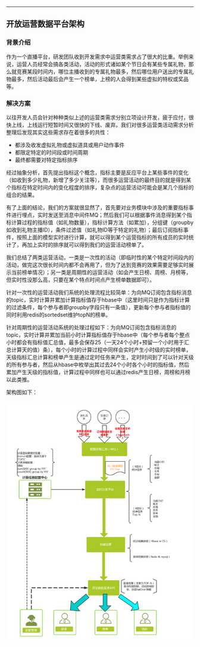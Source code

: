 ---

## 开放运营数据平台架构

### 背景介绍

作为一个直播平台，研发团队收到开发需求中运营类需求占了很大的比重。举例来说，运营人员经常会搞各类活动，活动的形式诸如某个节日会有某些专属礼物，那么就竞赛某段时间内，哪位主播收到的专属礼物最多，然后哪位用户送出的专属礼物最多，然后活动最后会产生一个榜单，上榜的人会得到某些虚拟的特权或奖品等。

### 解决方案

以往开发人员会针对种种类似上述的运营类需求分别立项设计开发，疲于应付，很快上线，上线运行短暂时间又很快的下线、废弃。我们对很多运营类活动需求分析整理后发现其实这些需求存在着很多的共性：

- 都涉及收发虚拟礼物或虚拟道具或用户动作事件
- 都限定特定的时间段或时间周期
- 最终都需要对特定指标排序

经过抽象分析，首先提出指标这个概念，指标主要是反应平台上某些事件的变化（如收到多少礼物，新增了多少关注等），而很多运营活动的最终目的就是得到某个指标在特定时间内的变化程度的排序，复杂点的运营活动可能会是某几个指标的组合的结果。

有了上面的结论，我们的方案就很显然了，首先要对业务模块中涉及的重要指标事件进行埋点，实时发送至消息中间件MQ；然后我们可以根据事件消息得到某个指标计算过程的指标值（如礼物数量），指标计算方法（如累加），分组键（groupby如收到礼物主播ID），条件过滤值（如礼物ID等于特定的礼物）；最后订阅指标事件，按照上面的模型实时进行计算，就可以得到某个运营指标的所有成员的实时统计了，再加上实时的排序就可以得到我们的运营活动榜单了。

我们总结了两类运营活动，一类是一次性的活动（即临时性的某个特定时间段内的活动，做完这次很长时间内都不会再用了，但为了达到竞赛的效果需要足够实时展示当前榜单情况）；另一类是周期性的运营活动（如会产生日榜、周榜、月榜等，但实时性没那么高，只要在某个特点时间点产生榜单数据即可）。

针对一次性的运营活动我们系统的处理流程比较简单：为向MQ订阅包含指标消息的topic，实时计算并累加计算指标值存于hbase中（这里时间只是作为指标计算的过滤条件，每个参与者即groupby字段只有一条值），更新每个参与者指标值的同时利用redis的sortedset维护topN的榜单。

针对周期性的运营活动系统的处理过程如下：为向MQ订阅包含指标消息的topic，实时计算并累加当前小时计算指标值存于hbase中（每个参与者每个整点小时都会有指标值汇总值，最多会保存25（一天24个小时+预留一个小时用于汇总计算天的值）条），每个小时的计算过程中同样会实时产生小时级的实时榜单，天级指标汇总计算和榜单产生是通过定时任务来产生，定时时间到了可以针对天级的所有参与者，然后从hbase中枚举出其过去24个小时各个小时的指标值，然后累加产生天级的指标值，计算过程中同样也可以通过redis产生日榜，周榜和月榜以此类推。

架构图如下：

![](/assets/运营开放数据平台服务架构.png)
